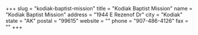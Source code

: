 +++
slug = "kodiak-baptist-mission"
title = "Kodiak Baptist Mission"
name = "Kodiak Baptist Mission"
address = "1944 E Rezenof Dr"
city = "Kodiak"
state = "AK"
postal = "99615"
website = ""
phone = "907-486-4126"
fax = ""
+++
